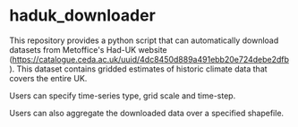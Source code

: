 # haduk_downloader
This repository provides a python script that can automatically download datasets from Metoffice's Had-UK website (https://catalogue.ceda.ac.uk/uuid/4dc8450d889a491ebb20e724debe2dfb). This dataset contains gridded estimates of historic climate data that covers the entire UK.

Users can specify time-series type, grid scale and time-step.

Users can also aggregate the downloaded data over a specified shapefile.